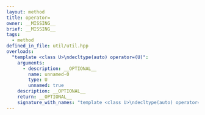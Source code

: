 ```yaml
---
layout: method
title: operator=
owner: __MISSING__
brief: __MISSING__
tags:
  - method
defined_in_file: util/util.hpp
overloads:
  "template <class U>\ndecltype(auto) operator=(U)":
    arguments:
      - description: __OPTIONAL__
        name: unnamed-0
        type: U
        unnamed: true
    description: __OPTIONAL__
    return: __OPTIONAL__
    signature_with_names: "template <class U>\ndecltype(auto) operator=(U)"
---
```

